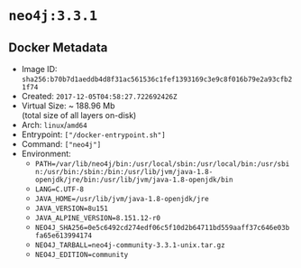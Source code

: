 # `neo4j:3.3.1`

## Docker Metadata

- Image ID: `sha256:b70b7d1aeddb4d8f31ac561536c1fef1393169c3e9c8f016b79e2a93cfb21f74`
- Created: `2017-12-05T04:58:27.722692426Z`
- Virtual Size: ~ 188.96 Mb  
  (total size of all layers on-disk)
- Arch: `linux`/`amd64`
- Entrypoint: `["/docker-entrypoint.sh"]`
- Command: `["neo4j"]`
- Environment:
  - `PATH=/var/lib/neo4j/bin:/usr/local/sbin:/usr/local/bin:/usr/sbin:/usr/bin:/sbin:/bin:/usr/lib/jvm/java-1.8-openjdk/jre/bin:/usr/lib/jvm/java-1.8-openjdk/bin`
  - `LANG=C.UTF-8`
  - `JAVA_HOME=/usr/lib/jvm/java-1.8-openjdk/jre`
  - `JAVA_VERSION=8u151`
  - `JAVA_ALPINE_VERSION=8.151.12-r0`
  - `NEO4J_SHA256=0e5c6492cd274edf06c5f10d2b64711bd559aaff37c646e03bfa65e613994174`
  - `NEO4J_TARBALL=neo4j-community-3.3.1-unix.tar.gz`
  - `NEO4J_EDITION=community`
